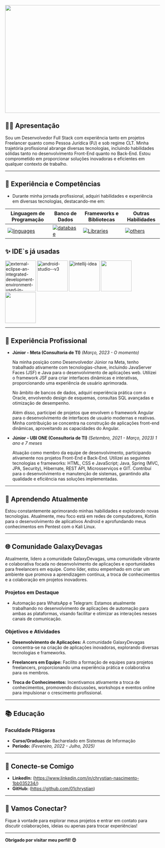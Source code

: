 <img width="1000" height="350" src="https://github.com/01chrystian/01chrystian/assets/99342538/d7707e76-9575-4af7-a921-b0fd7b1aeade"/>

## 👨‍💻 Apresentação

Sou um Desenvolvedor Full Stack com experiência tanto em projetos Freelancer quanto como Pessoa Jurídica (PJ) e sob regime CLT. Minha trajetória profissional abrange diversas tecnologias, incluindo habilidades sólidas tanto no desenvolvimento Front-End quanto no Back-End. Estou comprometido em proporcionar soluções inovadoras e eficientes em qualquer contexto de trabalho.
          
---

## 🚀 Experiência e Competências
- Durante minha jornada profissional, adquiri habilidades e experiência em diversas tecnologias, destacando-me em:
  
| **Linguagem de Programação** | **Banco de Dados** | **Frameworks e Bibliotecas** | **Outras Habilidades** |
| ------------------------------ | -------------------- | ----------------------------- | ---------------------- |
| [![linguages](https://skillicons.dev/icons?i=javascript,ts,java,kotlin,python,c,cs&theme=dark)](https://skillicons.dev) | [![database](https://skillicons.dev/icons?i=sqlite,mongodb,mysql,postgres&theme=dark)](https://skillicons.dev) | [![Libraries](https://skillicons.dev/icons?i=nodejs,spring,angular,react,electron&theme=dark)](https://skillicons.dev) | [![others](https://skillicons.dev/icons?i=git,docker,maven&theme=dark)](https://skillicons.dev) |

## ✨ IDE`s já usadas
<img width="100" height="100" src="https://img.icons8.com/external-tal-revivo-color-tal-revivo/100/external-eclipse-an-integrated-development-environment-used-in-computer-programming-logo-color-tal-revivo.png" alt="external-eclipse-an-integrated-development-environment-used-in-computer-programming-logo-color-tal-revivo"/> <img width="100" height="100" src="https://img.icons8.com/fluency/100/android-studio--v3.png" alt="android-studio--v3"/> <img width="100" height="100" src="https://img.icons8.com/color/100/intellij-idea.png" alt="intellij-idea"/> <img src="https://cdn.jsdelivr.net/gh/devicons/devicon/icons/vscode/vscode-original-wordmark.svg" width="100" /> <img src="https://cdn.jsdelivr.net/gh/devicons/devicon/icons/redhat/redhat-plain-wordmark.svg" width="100" /> 

---

## 💼 Experiência Profissional

- **Júnior - Meta (Consultoria de TI)**
  *(Março, 2023 - O momento)*

    Na minha posição como Desenvolvedor Júnior na Meta, tenho trabalhado ativamente com tecnologias-chave, incluindo JavaServer Faces (JSF) e Java para o desenvolvimento de aplicações web. Utilizei o framework JSF para criar interfaces dinâmicas e interativas, proporcionando uma experiência de usuário aprimorada.

    No âmbito de bancos de dados, adquiri experiência prática com o Oracle, envolvendo design de esquemas, consultas SQL avançadas e otimização de desempenho.

    Além disso, participei de projetos que envolvem o framework Angular para o desenvolvimento de interfaces de usuário modernas e reativas. Minha contribuição se concentra na construção de aplicações front-end dinâmicas, aproveitando as capacidades do Angular.
          
- **Júnior - UBI ONE (Consultoria de TI)**
*(Setembro, 2021 - Março, 2023) 1 ano e 7 meses*

    Atuação como membro da equipe de desenvolvimento, participando ativamente nos projetos Front-End e Back-End. Utilizei as seguintes tecnologias e frameworks: HTML, CSS e JavaScript; Java, Spring (MVC, JPA, Security), Hibernate, REST API, Microsserviços e GIT. Contribuí para o desenvolvimento e manutenção de sistemas, garantindo alta qualidade e eficiência nas soluções implementadas.

---

## 🌱 Aprendendo Atualmente

Estou constantemente aprimorando minhas habilidades e explorando novas tecnologias. Atualmente, meu foco está em redes de computadores, Kotlin para o desenvolvimento de aplicativos Android e aprofundando meus conhecimentos em Pentest com o Kali Linux.

---

## 🌐 Comunidade GalaxyDevagas

Atualmente, lidero a comunidade GalaxyDevagas, uma comunidade vibrante e colaborativa focada no desenvolvimento de aplicações e oportunidades para freelancers em equipe. Como líder, estou empenhado em criar um ambiente que promova a aprendizagem contínua, a troca de conhecimentos e a colaboração em projetos inovadores.

### Projetos em Destaque
- Automação para WhatsApp e Telegram:
Estamos atualmente trabalhando no desenvolvimento de aplicações de automação para ambas as plataformas, visando facilitar e otimizar as interações nesses canais de comunicação.

### Objetivos e Atividades

- **Desenvolvimento de Aplicações:** A comunidade GalaxyDevagas concentra-se na criação de aplicações inovadoras, explorando diversas tecnologias e frameworks.

- **Freelancers em Equipe:** Facilito a formação de equipes para projetos freelancers, proporcionando uma experiência prática e colaborativa para os membros.

- **Troca de Conhecimentos:** Incentivamos ativamente a troca de conhecimentos, promovendo discussões, workshops e eventos online para impulsionar o crescimento profissional.
  
---

## 📚 Educação

### Faculdade Pitágoras

- **Curso/Graduação:** Bacharelado em Sistemas de Informação
- **Período:** *(Fevereiro, 2022 - Julho, 2025)*

---

## 🔗 Conecte-se Comigo

- **LinkedIn:** (https://www.linkedin.com/in/chrystian-nascimento-1bb035234/)
- **GitHub:** (https://github.com/01chrystian)
  
---

## 🤝 Vamos Conectar?

Fique à vontade para explorar meus projetos e entrar em contato para discutir colaborações, ideias ou apenas para trocar experiências!

---

**Obrigado por visitar meu perfil! 😊**
